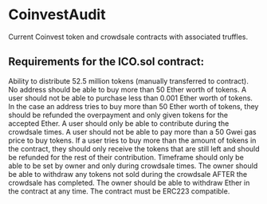 # CoinvestAudit

Current Coinvest token and crowdsale contracts with associated truffles.

<h2>Requirements for the ICO.sol contract:</h2>
Ability to distribute 52.5 million tokens (manually transferred to contract).
No address should be able to buy more than 50 Ether worth of tokens.
A user should not be able to purchase less than 0.001 Ether worth of tokens.
In the case an address tries to buy more than 50 Ether worth of tokens, they should be refunded the overpayment and only given tokens for the accepted Ether.
A user should only be able to contribute during the crowdsale times.
A user should not be able to pay more than a 50 Gwei gas price to buy tokens.
If a user tries to buy more than the amount of tokens in the contract, they should only receive the tokens that are still left and should be refunded for the rest of their contribution.
Timeframe should only be able to be set by owner and only during crowdsale times.
The owner should be able to withdraw any tokens not sold during the crowdsale AFTER the crowdsale has completed.
The owner should be able to withdraw Ether in the contract at any time.
The contract must be ERC223 compatible.
